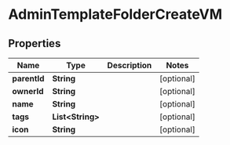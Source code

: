 

# AdminTemplateFolderCreateVM


## Properties

Name | Type | Description | Notes
------------ | ------------- | ------------- | -------------
**parentId** | **String** |  |  [optional]
**ownerId** | **String** |  |  [optional]
**name** | **String** |  |  [optional]
**tags** | **List&lt;String&gt;** |  |  [optional]
**icon** | **String** |  |  [optional]




